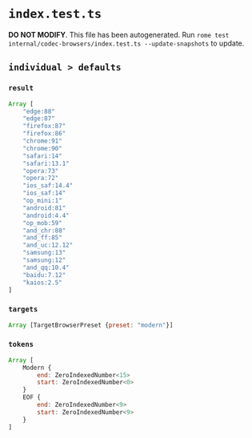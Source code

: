 # `index.test.ts`

**DO NOT MODIFY**. This file has been autogenerated. Run `rome test internal/codec-browsers/index.test.ts --update-snapshots` to update.

## `individual > defaults`

### `result`

```javascript
Array [
	"edge:88"
	"edge:87"
	"firefox:87"
	"firefox:86"
	"chrome:91"
	"chrome:90"
	"safari:14"
	"safari:13.1"
	"opera:73"
	"opera:72"
	"ios_saf:14.4"
	"ios_saf:14"
	"op_mini:1"
	"android:81"
	"android:4.4"
	"op_mob:59"
	"and_chr:88"
	"and_ff:85"
	"and_uc:12.12"
	"samsung:13"
	"samsung:12"
	"and_qq:10.4"
	"baidu:7.12"
	"kaios:2.5"
]
```

### `targets`

```javascript
Array [TargetBrowserPreset {preset: "modern"}]
```

### `tokens`

```javascript
Array [
	Modern {
		end: ZeroIndexedNumber<15>
		start: ZeroIndexedNumber<0>
	}
	EOF {
		end: ZeroIndexedNumber<9>
		start: ZeroIndexedNumber<9>
	}
]
```
